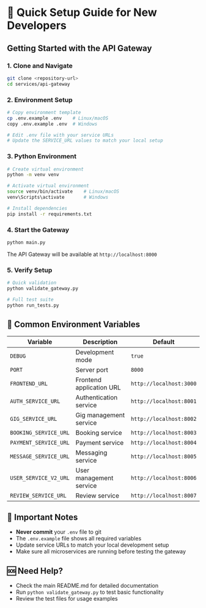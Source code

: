 # 🚀 Quick Setup Guide for New Developers

## Getting Started with the API Gateway

### 1. Clone and Navigate
```bash
git clone <repository-url>
cd services/api-gateway
```

### 2. Environment Setup
```bash
# Copy environment template
cp .env.example .env    # Linux/macOS
copy .env.example .env  # Windows

# Edit .env file with your service URLs
# Update the SERVICE_URL values to match your local setup
```

### 3. Python Environment
```bash
# Create virtual environment
python -m venv venv

# Activate virtual environment
source venv/bin/activate    # Linux/macOS
venv\Scripts\activate       # Windows

# Install dependencies
pip install -r requirements.txt
```

### 4. Start the Gateway
```bash
python main.py
```

The API Gateway will be available at `http://localhost:8000`

### 5. Verify Setup
```bash
# Quick validation
python validate_gateway.py

# Full test suite
python run_tests.py
```

## 🔧 Common Environment Variables

| Variable | Description | Default |
|----------|-------------|---------|
| `DEBUG` | Development mode | `true` |
| `PORT` | Server port | `8000` |
| `FRONTEND_URL` | Frontend application URL | `http://localhost:3000` |
| `AUTH_SERVICE_URL` | Authentication service | `http://localhost:8001` |
| `GIG_SERVICE_URL` | Gig management service | `http://localhost:8002` |
| `BOOKING_SERVICE_URL` | Booking service | `http://localhost:8003` |
| `PAYMENT_SERVICE_URL` | Payment service | `http://localhost:8004` |
| `MESSAGE_SERVICE_URL` | Messaging service | `http://localhost:8005` |
| `USER_SERVICE_V2_URL` | User management service | `http://localhost:8006` |
| `REVIEW_SERVICE_URL` | Review service | `http://localhost:8007` |

## 🚨 Important Notes

- **Never commit** your `.env` file to git
- The `.env.example` file shows all required variables
- Update service URLs to match your local development setup
- Make sure all microservices are running before testing the gateway

## 🆘 Need Help?

- Check the main README.md for detailed documentation
- Run `python validate_gateway.py` to test basic functionality
- Review the test files for usage examples
